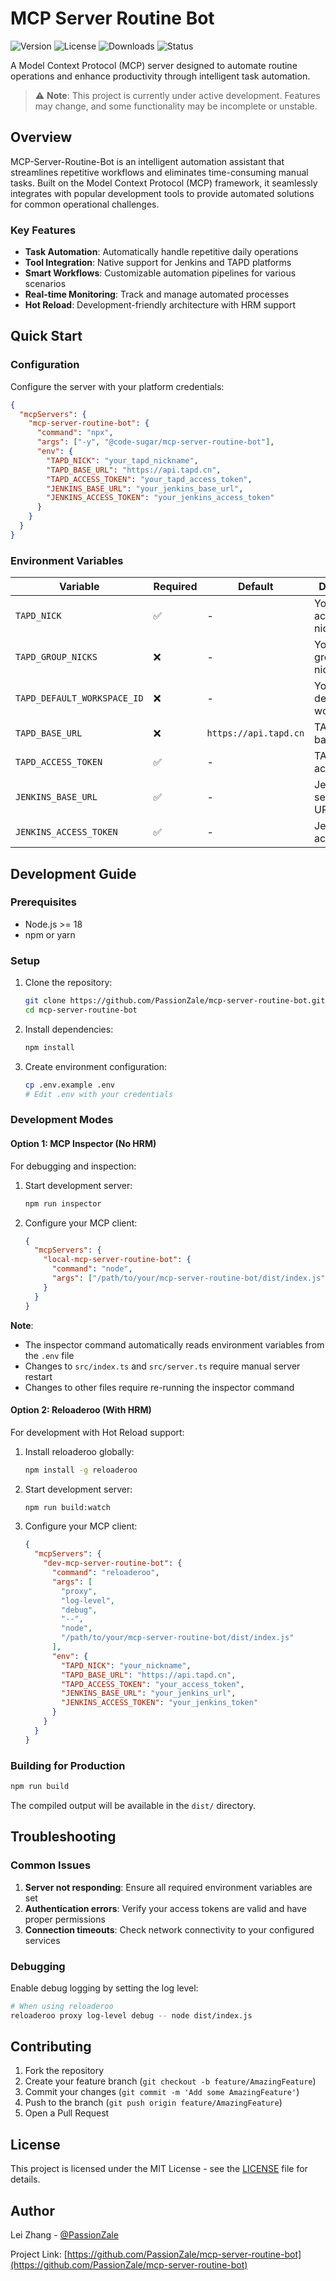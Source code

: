 # MCP Server Routine Bot

![Version](https://img.shields.io/npm/v/@code-sugar/mcp-server-routine-bot)
![License](https://img.shields.io/npm/l/@code-sugar/mcp-server-routine-bot)
![Downloads](https://img.shields.io/npm/dt/@code-sugar/mcp-server-routine-bot)
![Status](https://img.shields.io/badge/status-in--development-orange)

A Model Context Protocol (MCP) server designed to automate routine operations and enhance productivity through intelligent task automation.

> ⚠️ **Note**: This project is currently under active development. Features may change, and some functionality may be incomplete or unstable.

## Overview

MCP-Server-Routine-Bot is an intelligent automation assistant that streamlines repetitive workflows and eliminates time-consuming manual tasks. Built on the Model Context Protocol (MCP) framework, it seamlessly integrates with popular development tools to provide automated solutions for common operational challenges.

### Key Features

- **Task Automation**: Automatically handle repetitive daily operations
- **Tool Integration**: Native support for Jenkins and TAPD platforms
- **Smart Workflows**: Customizable automation pipelines for various scenarios
- **Real-time Monitoring**: Track and manage automated processes
- **Hot Reload**: Development-friendly architecture with HRM support

## Quick Start

### Configuration

Configure the server with your platform credentials:

```json
{
  "mcpServers": {
    "mcp-server-routine-bot": {
      "command": "npx",
      "args": ["-y", "@code-sugar/mcp-server-routine-bot"],
      "env": {
        "TAPD_NICK": "your_tapd_nickname",
        "TAPD_BASE_URL": "https://api.tapd.cn",
        "TAPD_ACCESS_TOKEN": "your_tapd_access_token",
        "JENKINS_BASE_URL": "your_jenkins_base_url",
        "JENKINS_ACCESS_TOKEN": "your_jenkins_access_token"
      }
    }
  }
}
```

### Environment Variables

| Variable                    | Required | Default               | Description                    |
| --------------------------- | -------- | --------------------- | ------------------------------ |
| `TAPD_NICK`                 | ✅       | -                     | Your TAPD account nickname     |
| `TAPD_GROUP_NICKS`          | ❌       | -                     | Your TAPD group nicknames      |
| `TAPD_DEFAULT_WORKSPACE_ID` | ❌       | -                     | Your TAPD default workspace_id |
| `TAPD_BASE_URL`             | ❌       | `https://api.tapd.cn` | TAPD API base URL              |
| `TAPD_ACCESS_TOKEN`         | ✅       | -                     | TAPD API access token          |
| `JENKINS_BASE_URL`          | ✅       | -                     | Jenkins server base URL        |
| `JENKINS_ACCESS_TOKEN`      | ✅       | -                     | Jenkins API access token       |

## Development Guide

### Prerequisites

- Node.js >= 18
- npm or yarn

### Setup

1. Clone the repository:

   ```bash
   git clone https://github.com/PassionZale/mcp-server-routine-bot.git
   cd mcp-server-routine-bot
   ```

2. Install dependencies:

   ```bash
   npm install
   ```

3. Create environment configuration:
   ```bash
   cp .env.example .env
   # Edit .env with your credentials
   ```

### Development Modes

#### Option 1: MCP Inspector (No HRM)

For debugging and inspection:

1. Start development server:

   ```bash
   npm run inspector
   ```

2. Configure your MCP client:
   ```json
   {
     "mcpServers": {
       "local-mcp-server-routine-bot": {
         "command": "node",
         "args": ["/path/to/your/mcp-server-routine-bot/dist/index.js"]
       }
     }
   }
   ```

**Note**:

- The inspector command automatically reads environment variables from the `.env` file
- Changes to `src/index.ts` and `src/server.ts` require manual server restart
- Changes to other files require re-running the inspector command

#### Option 2: Reloaderoo (With HRM)

For development with Hot Reload support:

1. Install reloaderoo globally:

   ```bash
   npm install -g reloaderoo
   ```

2. Start development server:

   ```bash
   npm run build:watch
   ```

3. Configure your MCP client:
   ```json
   {
     "mcpServers": {
       "dev-mcp-server-routine-bot": {
         "command": "reloaderoo",
         "args": [
           "proxy",
           "log-level",
           "debug",
           "--",
           "node",
           "/path/to/your/mcp-server-routine-bot/dist/index.js"
         ],
         "env": {
           "TAPD_NICK": "your_nickname",
           "TAPD_BASE_URL": "https://api.tapd.cn",
           "TAPD_ACCESS_TOKEN": "your_access_token",
           "JENKINS_BASE_URL": "your_jenkins_url",
           "JENKINS_ACCESS_TOKEN": "your_jenkins_token"
         }
       }
     }
   }
   ```

### Building for Production

```bash
npm run build
```

The compiled output will be available in the `dist/` directory.

## Troubleshooting

### Common Issues

1. **Server not responding**: Ensure all required environment variables are set
2. **Authentication errors**: Verify your access tokens are valid and have proper permissions
3. **Connection timeouts**: Check network connectivity to your configured services

### Debugging

Enable debug logging by setting the log level:

```bash
# When using reloaderoo
reloaderoo proxy log-level debug -- node dist/index.js
```

## Contributing

1. Fork the repository
2. Create your feature branch (`git checkout -b feature/AmazingFeature`)
3. Commit your changes (`git commit -m 'Add some AmazingFeature'`)
4. Push to the branch (`git push origin feature/AmazingFeature`)
5. Open a Pull Request

## License

This project is licensed under the MIT License - see the [LICENSE](LICENSE) file for details.

## Author

Lei Zhang - [@PassionZale](https://github.com/PassionZale)

Project Link: [https://github.com/PassionZale/mcp-server-routine-bot](https://github.com/PassionZale/mcp-server-routine-bot)
